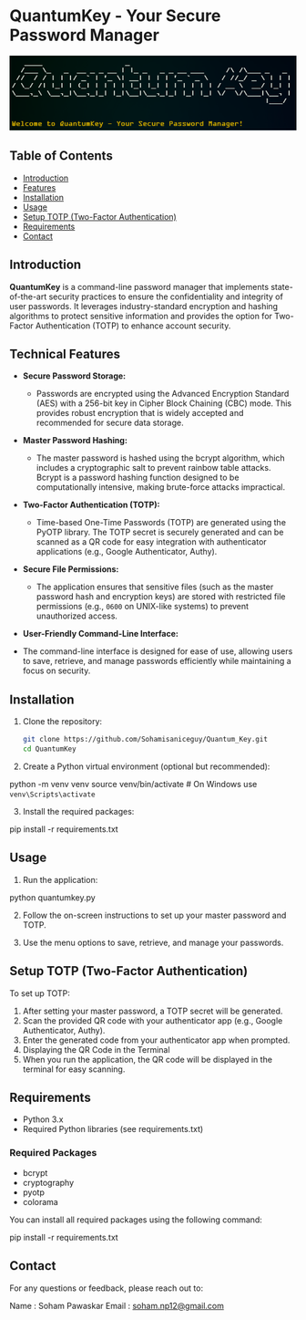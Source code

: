 # QuantumKey - Your Secure Password Manager

![QuantumKey Logo](logo.png) <!-- Optional: Include a logo or image if available -->

## Table of Contents
- [Introduction](#introduction)
- [Features](#features)
- [Installation](#installation)
- [Usage](#usage)
- [Setup TOTP (Two-Factor Authentication)](#setup-totp-two-factor-authentication)
- [Requirements](#requirements)
- [Contact](#contact)

## Introduction

**QuantumKey** is a command-line password manager that implements state-of-the-art security practices to ensure the confidentiality and integrity of user passwords. It leverages industry-standard encryption and hashing algorithms to protect sensitive information and provides the option for Two-Factor Authentication (TOTP) to enhance account security.

## Technical Features

- **Secure Password Storage:**
  - Passwords are encrypted using the Advanced Encryption Standard (AES) with a 256-bit key in Cipher Block Chaining (CBC) mode. This provides robust encryption that is widely accepted and recommended for secure data storage.

- **Master Password Hashing:**
  - The master password is hashed using the bcrypt algorithm, which includes a cryptographic salt to prevent rainbow table attacks. Bcrypt is a password hashing function designed to be computationally intensive, making brute-force attacks impractical.

- **Two-Factor Authentication (TOTP):**
  - Time-based One-Time Passwords (TOTP) are generated using the PyOTP library. The TOTP secret is securely generated and can be scanned as a QR code for easy integration with authenticator applications (e.g., Google Authenticator, Authy).

- **Secure File Permissions:**
  - The application ensures that sensitive files (such as the master password hash and encryption keys) are stored with restricted file permissions (e.g., `0600` on UNIX-like systems) to prevent unauthorized access.

- **User-Friendly Command-Line Interface:**
- The command-line interface is designed for ease of use, allowing users to save, retrieve, and manage passwords efficiently while maintaining a focus on security.

## Installation

1. Clone the repository:
   ```bash
   git clone https://github.com/Sohamisaniceguy/Quantum_Key.git
   cd QuantumKey

2. Create a Python virtual environment (optional but recommended):


python -m venv venv
source venv/bin/activate  # On Windows use `venv\Scripts\activate`

3. Install the required packages:

pip install -r requirements.txt


## Usage

1. Run the application:

python quantumkey.py

2. Follow the on-screen instructions to set up your master password and TOTP.

3. Use the menu options to save, retrieve, and manage your passwords.

## Setup TOTP (Two-Factor Authentication)
To set up TOTP:

1. After setting your master password, a TOTP secret will be generated.
2. Scan the provided QR code with your authenticator app (e.g., Google Authenticator, Authy).
3. Enter the generated code from your authenticator app when prompted.
4. Displaying the QR Code in the Terminal
5. When you run the application, the QR code will be displayed in the terminal for easy scanning.

## Requirements
- Python 3.x
- Required Python libraries (see requirements.txt)
### Required Packages
- bcrypt
- cryptography
- pyotp
- colorama

You can install all required packages using the following command:

pip install -r requirements.txt


## Contact
For any questions or feedback, please reach out to:

Name    : Soham Pawaskar
Email   : soham.np12@gmail.com